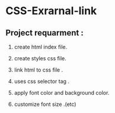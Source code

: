 # CSS-Exrarnal-link

## Project requarment :

1. create html index file.
2. create styles css file.

3. link html to css file .
4. uses css selector tag .
5. apply font color and background color.
6. customize font size .(etc)
